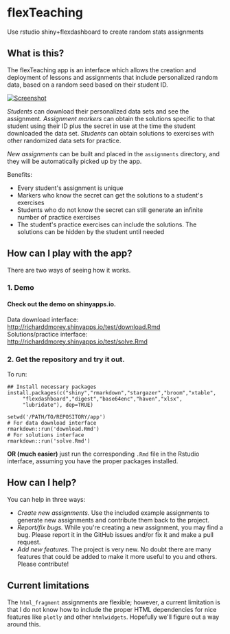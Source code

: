 # flexTeaching
Use rstudio shiny+flexdashboard to create random stats assignments

## What is this?

The flexTeaching app is an interface which allows the creation and deployment of lessons and assignments that include personalized random data, based on a random seed based on their student ID.

[![Screenshot](http://learnbayes.org/images/flexTeach/flexTeach1_tn.png)](http://learnbayes.org/images/flexTeach/flexTeach1.png)

*Students* can download their personalized data sets and see the assignment. *Assignment markers* can obtain the solutions specific to that student using their ID plus the secret in use at the time the student downloaded the data set. *Students* can obtain solutions to exercises with other randomized data sets for practice.

*New assignments* can be built and placed in the `assignments` directory, and they will be automatically picked up by the app.
 
Benefits:
* Every student's assignment is unique
* Markers who know the secret can get the solutions to a student's exercises
* Students who do not know the secret can still generate an infinite number of practice exercises
* The student's practice exercises can include the solutions. The solutions can be hidden by the student until needed

 
## How can I play with the app?

There are two ways of seeing how it works. 

### 1. Demo

#### Check out the demo on shinyapps.io.
Data download interface: http://richarddmorey.shinyapps.io/test/download.Rmd <br/>
Solutions/practice interface: http://richarddmorey.shinyapps.io/test/solve.Rmd

### 2. Get the repository and try it out.

To run:
    
    ## Install necessary packages
    install.packages(c("shiny","rmarkdown","stargazer","broom","xtable",
         "flexdashboard","digest","base64enc","haven","xlsx",
         "lubridate"), dep=TRUE)
    
    setwd('/PATH/TO/REPOSITORY/app')
    # For data download interface
    rmarkdown::run('download.Rmd')
    # For solutions interface
    rmarkdown::run('solve.Rmd')

**OR (much easier)** just run the corresponding `.Rmd` file in the Rstudio interface, assuming you have the proper packages installed.
    
## How can I help?

You can help in three ways:
* *Create new assignments.* Use the included example assignments to generate new assignments and contribute them back to the project.
* *Report/fix bugs.* While you're creating a new assignment, you may find a bug. Please report it in the GitHub issues and/or fix it and make a pull request.
* *Add new features.* The project is very new. No doubt there are many features that could be added to make it more useful to you and others. Please contribute!



## Current limitations

The `html_fragment` assignments are flexible; however, a current limitation is that I do not know how to include the proper HTML dependencies for nice features like `plotly` and other `htmlwidgets`. Hopefully we'll figure out a way around this.
